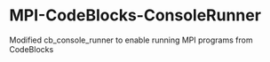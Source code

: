 # MPI-CodeBlocks-ConsoleRunner
Modified cb_console_runner to enable running MPI programs from CodeBlocks
